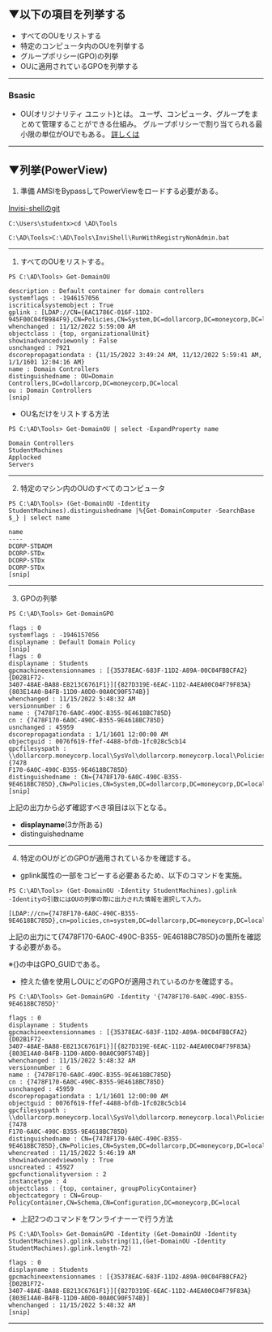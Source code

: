 ## ▼以下の項目を列挙する
- すべてのOUをリストする
- 特定のコンピュータ内のOUを列挙する
- グループポリシー(GPO)の列挙
- OUに適用されているGPOを列挙する

---
### Bsasic
- OU(オリジナリティ ユニット)とは。
ユーザ、コンピュータ、グループをまとめて管理することができる仕組み。
グループポリシーで割り当てられる最小限の単位がOUでもある。
[詳しくは](https://www.infraexpert.com/info/server08.html)

---

## ▼列挙(PowerView)
1. 準備
AMSIをBypassしてPowerViewをロードする必要がある。

[Invisi-shellのgit](https://github.com/OmerYa/Invisi-Shell)

```
C:\Users\studentx>cd \AD\Tools

C:\AD\Tools>C:\AD\Tools\InviShell\RunWithRegistryNonAdmin.bat
```

---
1. すべてのOUをリストする。
```
PS C:\AD\Tools> Get-DomainOU

description : Default container for domain controllers
systemflags : -1946157056
iscriticalsystemobject : True
gplink : [LDAP://CN={6AC1786C-016F-11D2-945F00C04fB984F9},CN=Policies,CN=System,DC=dollarcorp,DC=moneycorp,DC=local;0]
whenchanged : 11/12/2022 5:59:00 AM
objectclass : {top, organizationalUnit}
showinadvancedviewonly : False
usnchanged : 7921
dscorepropagationdata : {11/15/2022 3:49:24 AM, 11/12/2022 5:59:41 AM,
1/1/1601 12:04:16 AM}
name : Domain Controllers
distinguishedname : OU=Domain
Controllers,DC=dollarcorp,DC=moneycorp,DC=local
ou : Domain Controllers
[snip]
```

- OU名だけをリストする方法
```
PS C:\AD\Tools> Get-DomainOU | select -ExpandProperty name

Domain Controllers
StudentMachines
Applocked
Servers
```
---
2. 特定のマシン内のOUのすべてのコンピュータ
```
PS C:\AD\Tools> (Get-DomainOU -Identity StudentMachines).distinguishedname |%{Get-DomainComputer -SearchBase $_} | select name

name
----
DCORP-STDADM
DCORP-STDx
DCORP-STDx
DCORP-STDx
[snip]
```

---
3. GPOの列挙
```
PS C:\AD\Tools> Get-DomainGPO

flags : 0
systemflags : -1946157056
displayname : Default Domain Policy
[snip]
flags : 0
displayname : Students
gpcmachineextensionnames : [{35378EAC-683F-11D2-A89A-00C04FBBCFA2}{D02B1F72-
3407-48AE-BA88-E8213C6761F1}][{827D319E-6EAC-11D2-A4EA00C04F79F83A}{803E14A0-B4FB-11D0-A0D0-00A0C90F574B}]
whenchanged : 11/15/2022 5:48:32 AM
versionnumber : 6
name : {7478F170-6A0C-490C-B355-9E4618BC785D}
cn : {7478F170-6A0C-490C-B355-9E4618BC785D}
usnchanged : 45959
dscorepropagationdata : 1/1/1601 12:00:00 AM
objectguid : 0076f619-ffef-4488-bfdb-1fc028c5cb14
gpcfilesyspath :
\\dollarcorp.moneycorp.local\SysVol\dollarcorp.moneycorp.local\Policies\{7478
F170-6A0C-490C-B355-9E4618BC785D}
distinguishedname : CN={7478F170-6A0C-490C-B355-
9E4618BC785D},CN=Policies,CN=System,DC=dollarcorp,DC=moneycorp,DC=local
[snip]
```
上記の出力から必ず確認すべき項目は以下となる。
 - **displayname**(3か所ある)
 - distinguishedname

---
4. 特定のOUがどのGPOが適用されているかを確認する。
- gplink属性の一部をコピーする必要あるため、以下のコマンドを実施。
```
PS C:\AD\Tools> (Get-DomainOU -Identity StudentMachines).gplink
-Identityの引数にはOUの列挙の際に出力された情報を選択して入力。

[LDAP://cn={7478F170-6A0C-490C-B355-
9E4618BC785D},cn=policies,cn=system,DC=dollarcorp,DC=moneycorp,DC=local;0]
```
上記の出力にて{7478F170-6A0C-490C-B355-
9E4618BC785D}の箇所を確認する必要がある。

※{}の中はGPO_GUIDである。

- 控えた値を使用しOUにどのGPOが適用されているのかを確認する。
```
PS C:\AD\Tools> Get-DomainGPO -Identity '{7478F170-6A0C-490C-B355-9E4618BC785D}'

flags : 0
displayname : Students
gpcmachineextensionnames : [{35378EAC-683F-11D2-A89A-00C04FBBCFA2}{D02B1F72-
3407-48AE-BA88-E8213C6761F1}][{827D319E-6EAC-11D2-A4EA00C04F79F83A}{803E14A0-B4FB-11D0-A0D0-00A0C90F574B}]
whenchanged : 11/15/2022 5:48:32 AM
versionnumber : 6
name : {7478F170-6A0C-490C-B355-9E4618BC785D}
cn : {7478F170-6A0C-490C-B355-9E4618BC785D}
usnchanged : 45959
dscorepropagationdata : 1/1/1601 12:00:00 AM
objectguid : 0076f619-ffef-4488-bfdb-1fc028c5cb14
gpcfilesyspath :
\\dollarcorp.moneycorp.local\SysVol\dollarcorp.moneycorp.local\Policies\{7478
F170-6A0C-490C-B355-9E4618BC785D}
distinguishedname : CN={7478F170-6A0C-490C-B355-
9E4618BC785D},CN=Policies,CN=System,DC=dollarcorp,DC=moneycorp,DC=local
whencreated : 11/15/2022 5:46:19 AM
showinadvancedviewonly : True
usncreated : 45927
gpcfunctionalityversion : 2
instancetype : 4
objectclass : {top, container, groupPolicyContainer}
objectcategory : CN=Group-PolicyContainer,CN=Schema,CN=Configuration,DC=moneycorp,DC=local

```

- 上記2つのコマンドをワンライナーーで行う方法
```
PS C:\AD\Tools> Get-DomainGPO -Identity (Get-DomainOU -Identity StudentMachines).gplink.substring(11,(Get-DomainOU -Identity StudentMachines).gplink.length-72)

flags : 0
displayname : Students
gpcmachineextensionnames : [{35378EAC-683F-11D2-A89A-00C04FBBCFA2}{D02B1F72-
3407-48AE-BA88-E8213C6761F1}][{827D319E-6EAC-11D2-A4EA00C04F79F83A}{803E14A0-B4FB-11D0-A0D0-00A0C90F574B}]
whenchanged : 11/15/2022 5:48:32 AM
[snip]
```

---